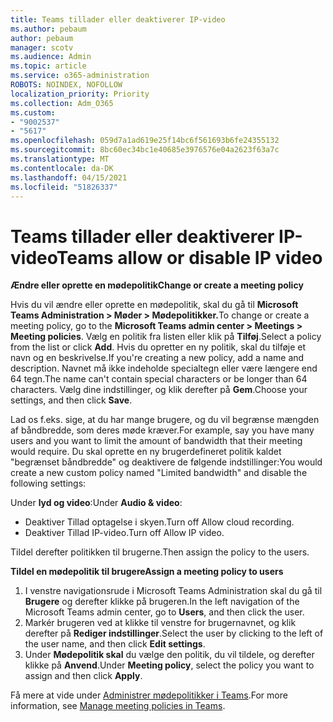 ```yaml
---
title: Teams tillader eller deaktiverer IP-video
ms.author: pebaum
author: pebaum
manager: scotv
ms.audience: Admin
ms.topic: article
ms.service: o365-administration
ROBOTS: NOINDEX, NOFOLLOW
localization_priority: Priority
ms.collection: Adm_O365
ms.custom:
- "9002537"
- "5617"
ms.openlocfilehash: 059d7a1ad619e25f14bc6f561693b6fe24355132
ms.sourcegitcommit: 8bc60ec34bc1e40685e3976576e04a2623f63a7c
ms.translationtype: MT
ms.contentlocale: da-DK
ms.lasthandoff: 04/15/2021
ms.locfileid: "51826337"
---
```

# <a name="teams-allow-or-disable-ip-video"></a><span data-ttu-id="f1bce-102">Teams tillader eller deaktiverer IP-video</span><span class="sxs-lookup"><span data-stu-id="f1bce-102">Teams allow or disable IP video</span></span>

<span data-ttu-id="f1bce-103">**Ændre eller oprette en mødepolitik**</span><span class="sxs-lookup"><span data-stu-id="f1bce-103">**Change or create a meeting policy**</span></span>

<span data-ttu-id="f1bce-104">Hvis du vil ændre eller oprette en mødepolitik, skal du gå til **Microsoft Teams Administration > Møder > Mødepolitikker.**</span><span class="sxs-lookup"><span data-stu-id="f1bce-104">To change or create a meeting policy, go to the **Microsoft Teams admin center > Meetings > Meeting policies**.</span></span> <span data-ttu-id="f1bce-105">Vælg en politik fra listen eller klik på **Tilføj**.</span><span class="sxs-lookup"><span data-stu-id="f1bce-105">Select a policy from the list or click **Add**.</span></span> <span data-ttu-id="f1bce-106">Hvis du opretter en ny politik, skal du tilføje et navn og en beskrivelse.</span><span class="sxs-lookup"><span data-stu-id="f1bce-106">If you're creating a new policy, add a name and description.</span></span> <span data-ttu-id="f1bce-107">Navnet må ikke indeholde specialtegn eller være længere end 64 tegn.</span><span class="sxs-lookup"><span data-stu-id="f1bce-107">The name can't contain special characters or be longer than 64 characters.</span></span> <span data-ttu-id="f1bce-108">Vælg dine indstillinger, og klik derefter på **Gem**.</span><span class="sxs-lookup"><span data-stu-id="f1bce-108">Choose your settings, and then click **Save**.</span></span>

<span data-ttu-id="f1bce-109">Lad os f.eks. sige, at du har mange brugere, og du vil begrænse mængden af båndbredde, som deres møde kræver.</span><span class="sxs-lookup"><span data-stu-id="f1bce-109">For example, say you have many users and you want to limit the amount of bandwidth that their meeting would require.</span></span> <span data-ttu-id="f1bce-110">Du skal oprette en ny brugerdefineret politik kaldet "begrænset båndbredde" og deaktivere de følgende indstillinger:</span><span class="sxs-lookup"><span data-stu-id="f1bce-110">You would create a new custom policy named "Limited bandwidth" and disable the following settings:</span></span>

<span data-ttu-id="f1bce-111">Under **lyd og video**:</span><span class="sxs-lookup"><span data-stu-id="f1bce-111">Under **Audio & video**:</span></span>

- <span data-ttu-id="f1bce-112">Deaktiver Tillad optagelse i skyen.</span><span class="sxs-lookup"><span data-stu-id="f1bce-112">Turn off Allow cloud recording.</span></span>
- <span data-ttu-id="f1bce-113">Deaktiver Tillad IP-video.</span><span class="sxs-lookup"><span data-stu-id="f1bce-113">Turn off Allow IP video.</span></span>

<span data-ttu-id="f1bce-114">Tildel derefter politikken til brugerne.</span><span class="sxs-lookup"><span data-stu-id="f1bce-114">Then assign the policy to the users.</span></span>

<span data-ttu-id="f1bce-115">**Tildel en mødepolitik til brugere**</span><span class="sxs-lookup"><span data-stu-id="f1bce-115">**Assign a meeting policy to users**</span></span>

1. <span data-ttu-id="f1bce-116">I venstre navigationsrude i Microsoft Teams Administration skal du gå til **Brugere** og derefter klikke på brugeren.</span><span class="sxs-lookup"><span data-stu-id="f1bce-116">In the left navigation of the Microsoft Teams admin center, go to **Users**, and then click the user.</span></span>
2. <span data-ttu-id="f1bce-117">Markér brugeren ved at klikke til venstre for brugernavnet, og klik derefter på **Rediger indstillinger**.</span><span class="sxs-lookup"><span data-stu-id="f1bce-117">Select the user by clicking to the left of the user name, and then click **Edit settings**.</span></span>
3. <span data-ttu-id="f1bce-118">Under **Mødepolitik skal** du vælge den politik, du vil tildele, og derefter klikke på **Anvend**.</span><span class="sxs-lookup"><span data-stu-id="f1bce-118">Under **Meeting policy**, select the policy you want to assign and then click **Apply**.</span></span>

<span data-ttu-id="f1bce-119">Få mere at vide under [Administrer mødepolitikker i Teams](https://docs.microsoft.com/microsoftteams/meeting-policies-in-teams).</span><span class="sxs-lookup"><span data-stu-id="f1bce-119">For more information, see [Manage meeting policies in Teams](https://docs.microsoft.com/microsoftteams/meeting-policies-in-teams).</span></span>
